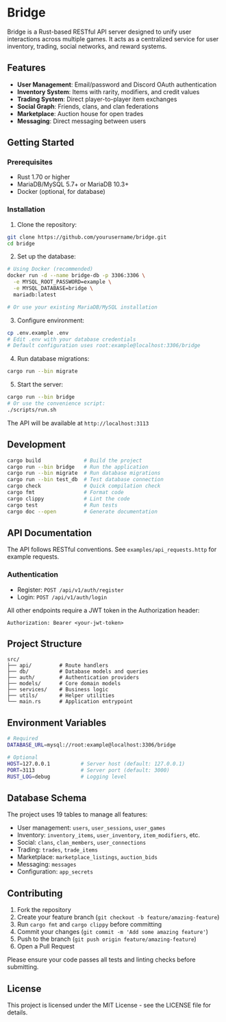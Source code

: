 # Bridge

Bridge is a Rust-based RESTful API server designed to unify user interactions across multiple games. It acts as a centralized service for user inventory, trading, social networks, and reward systems.

## Features

- **User Management**: Email/password and Discord OAuth authentication
- **Inventory System**: Items with rarity, modifiers, and credit values
- **Trading System**: Direct player-to-player item exchanges
- **Social Graph**: Friends, clans, and clan federations
- **Marketplace**: Auction house for open trades
- **Messaging**: Direct messaging between users

## Getting Started

### Prerequisites

- Rust 1.70 or higher
- MariaDB/MySQL 5.7+ or MariaDB 10.3+
- Docker (optional, for database)

### Installation

1. Clone the repository:
```bash
git clone https://github.com/yourusername/bridge.git
cd bridge
```

2. Set up the database:
```bash
# Using Docker (recommended)
docker run -d --name bridge-db -p 3306:3306 \
  -e MYSQL_ROOT_PASSWORD=example \
  -e MYSQL_DATABASE=bridge \
  mariadb:latest

# Or use your existing MariaDB/MySQL installation
```

3. Configure environment:
```bash
cp .env.example .env
# Edit .env with your database credentials
# Default configuration uses root:example@localhost:3306/bridge
```

4. Run database migrations:
```bash
cargo run --bin migrate
```

5. Start the server:
```bash
cargo run --bin bridge
# Or use the convenience script:
./scripts/run.sh
```

The API will be available at `http://localhost:3113`

## Development

```bash
cargo build              # Build the project
cargo run --bin bridge   # Run the application
cargo run --bin migrate  # Run database migrations
cargo run --bin test_db  # Test database connection
cargo check              # Quick compilation check
cargo fmt                # Format code
cargo clippy             # Lint the code
cargo test               # Run tests
cargo doc --open         # Generate documentation
```

## API Documentation

The API follows RESTful conventions. See `examples/api_requests.http` for example requests.

### Authentication
- Register: `POST /api/v1/auth/register`
- Login: `POST /api/v1/auth/login`

All other endpoints require a JWT token in the Authorization header:
```
Authorization: Bearer <your-jwt-token>
```

## Project Structure

```
src/
├── api/         # Route handlers
├── db/          # Database models and queries
├── auth/        # Authentication providers
├── models/      # Core domain models
├── services/    # Business logic
├── utils/       # Helper utilities
└── main.rs      # Application entrypoint
```

## Environment Variables

```bash
# Required
DATABASE_URL=mysql://root:example@localhost:3306/bridge

# Optional
HOST=127.0.0.1          # Server host (default: 127.0.0.1)
PORT=3113               # Server port (default: 3000)
RUST_LOG=debug          # Logging level
```

## Database Schema

The project uses 19 tables to manage all features:
- User management: `users`, `user_sessions`, `user_games`
- Inventory: `inventory_items`, `user_inventory`, `item_modifiers`, etc.
- Social: `clans`, `clan_members`, `user_connections`
- Trading: `trades`, `trade_items`
- Marketplace: `marketplace_listings`, `auction_bids`
- Messaging: `messages`
- Configuration: `app_secrets`

## Contributing

1. Fork the repository
2. Create your feature branch (`git checkout -b feature/amazing-feature`)
3. Run `cargo fmt` and `cargo clippy` before committing
4. Commit your changes (`git commit -m 'Add some amazing feature'`)
5. Push to the branch (`git push origin feature/amazing-feature`)
6. Open a Pull Request

Please ensure your code passes all tests and linting checks before submitting.

## License

This project is licensed under the MIT License - see the LICENSE file for details.
